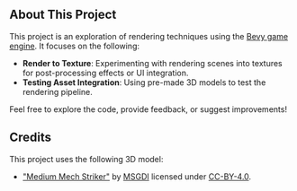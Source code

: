 ## About This Project

This project is an exploration of rendering techniques using the [Bevy game engine](https://bevyengine.org/). It focuses on the following:

- **Render to Texture**: Experimenting with rendering scenes into textures for post-processing effects or UI integration.
- **Testing Asset Integration**: Using pre-made 3D models to test the rendering pipeline.

Feel free to explore the code, provide feedback, or suggest improvements!

## Credits

This project uses the following 3D model:

- ["Medium Mech Striker"](https://sketchfab.com/3d-models/medium-mech-striker-27ba717c173a40b7841d2f2c6a89d823) by [MSGDI](https://sketchfab.com/MSGDI) licensed under [CC-BY-4.0](http://creativecommons.org/licenses/by/4.0/).
